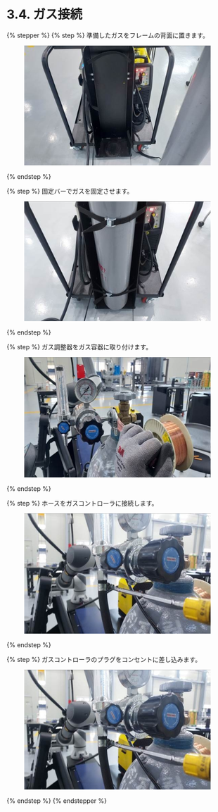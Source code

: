 # 3.4. ガス接続

{% stepper %}
{% step %}
準備したガスをフレームの背面に置きます。

<figure><img src="../images/jp/chapter3/section4.1.jpg" alt=""><figcaption></figcaption></figure>
{% endstep %}

{% step %}
固定バーでガスを固定させます。

<figure><img src="../images/jp/chapter3/section4.2.jpg" alt=""><figcaption></figcaption></figure>
{% endstep %}

{% step %}
ガス調整器をガス容器に取り付けます。

<figure><img src="../images/jp/chapter3/section4.3.jpg" alt=""><figcaption></figcaption></figure>
{% endstep %}

{% step %}
ホースをガスコントローラに接続します。

<figure><img src="../images/jp/chapter3/section4.4.jpg" alt=""><figcaption></figcaption></figure>
{% endstep %}

{% step %}
ガスコントローラのプラグをコンセントに差し込みます。

<figure><img src="../images/jp/chapter3/section4.4.jpg" alt=""><figcaption></figcaption></figure>
{% endstep %}
{% endstepper %}
